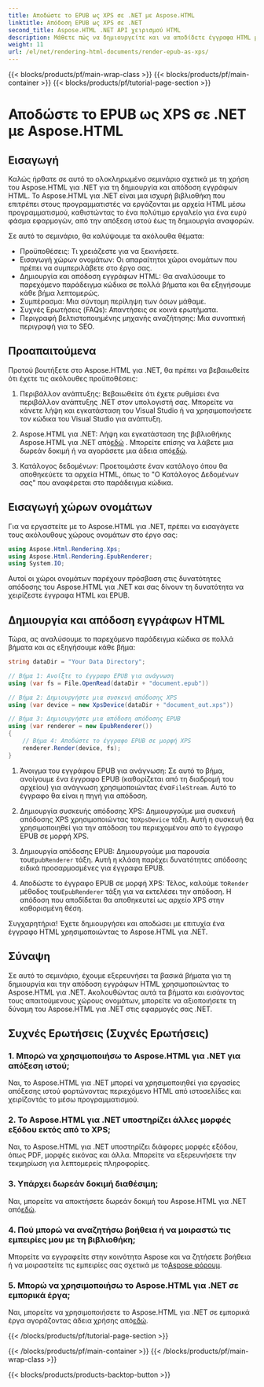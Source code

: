 ```yaml
---
title: Αποδώστε το EPUB ως XPS σε .NET με Aspose.HTML
linktitle: Απόδοση EPUB ως XPS σε .NET
second_title: Aspose.HTML .NET API χειρισμού HTML
description: Μάθετε πώς να δημιουργείτε και να αποδίδετε έγγραφα HTML με το Aspose.HTML για .NET σε αυτό το ολοκληρωμένο σεμινάριο. Βουτήξτε στον κόσμο της χειραγώγησης HTML, της απόξεσης ιστού και πολλά άλλα.
weight: 11
url: /el/net/rendering-html-documents/render-epub-as-xps/
---
```


{{< blocks/products/pf/main-wrap-class >}}
{{< blocks/products/pf/main-container >}}
{{< blocks/products/pf/tutorial-page-section >}}

# Αποδώστε το EPUB ως XPS σε .NET με Aspose.HTML


## Εισαγωγή

Καλώς ήρθατε σε αυτό το ολοκληρωμένο σεμινάριο σχετικά με τη χρήση του Aspose.HTML για .NET για τη δημιουργία και απόδοση εγγράφων HTML. Το Aspose.HTML για .NET είναι μια ισχυρή βιβλιοθήκη που επιτρέπει στους προγραμματιστές να εργάζονται με αρχεία HTML μέσω προγραμματισμού, καθιστώντας το ένα πολύτιμο εργαλείο για ένα ευρύ φάσμα εφαρμογών, από την απόξεση ιστού έως τη δημιουργία αναφορών.

Σε αυτό το σεμινάριο, θα καλύψουμε τα ακόλουθα θέματα:
- Προϋποθέσεις: Τι χρειάζεστε για να ξεκινήσετε.
- Εισαγωγή χώρων ονομάτων: Οι απαραίτητοι χώροι ονομάτων που πρέπει να συμπεριλάβετε στο έργο σας.
- Δημιουργία και απόδοση εγγράφων HTML: Θα αναλύσουμε το παρεχόμενο παράδειγμα κώδικα σε πολλά βήματα και θα εξηγήσουμε κάθε βήμα λεπτομερώς.
- Συμπέρασμα: Μια σύντομη περίληψη των όσων μάθαμε.
- Συχνές Ερωτήσεις (FAQs): Απαντήσεις σε κοινά ερωτήματα.
- Περιγραφή βελτιστοποιημένης μηχανής αναζήτησης: Μια συνοπτική περιγραφή για το SEO.

## Προαπαιτούμενα

Προτού βουτήξετε στο Aspose.HTML για .NET, θα πρέπει να βεβαιωθείτε ότι έχετε τις ακόλουθες προϋποθέσεις:

1. Περιβάλλον ανάπτυξης: Βεβαιωθείτε ότι έχετε ρυθμίσει ένα περιβάλλον ανάπτυξης .NET στον υπολογιστή σας. Μπορείτε να κάνετε λήψη και εγκατάσταση του Visual Studio ή να χρησιμοποιήσετε τον κώδικα του Visual Studio για ανάπτυξη.

2.  Aspose.HTML για .NET: Λήψη και εγκατάσταση της βιβλιοθήκης Aspose.HTML για .NET από[εδώ](https://releases.aspose.com/html/net/) . Μπορείτε επίσης να λάβετε μια δωρεάν δοκιμή ή να αγοράσετε μια άδεια από[εδώ](https://purchase.aspose.com/buy).

3. Κατάλογος δεδομένων: Προετοιμάστε έναν κατάλογο όπου θα αποθηκεύετε τα αρχεία HTML, όπως το "Ο Κατάλογος Δεδομένων σας" που αναφέρεται στο παράδειγμα κώδικα.

## Εισαγωγή χώρων ονομάτων

Για να εργαστείτε με το Aspose.HTML για .NET, πρέπει να εισαγάγετε τους ακόλουθους χώρους ονομάτων στο έργο σας:

```csharp
using Aspose.Html.Rendering.Xps;
using Aspose.Html.Rendering.EpubRenderer;
using System.IO;
```

Αυτοί οι χώροι ονομάτων παρέχουν πρόσβαση στις δυνατότητες απόδοσης του Aspose.HTML για .NET και σας δίνουν τη δυνατότητα να χειρίζεστε έγγραφα HTML και EPUB.

## Δημιουργία και απόδοση εγγράφων HTML

Τώρα, ας αναλύσουμε το παρεχόμενο παράδειγμα κώδικα σε πολλά βήματα και ας εξηγήσουμε κάθε βήμα:

```csharp
string dataDir = "Your Data Directory";

// Βήμα 1: Ανοίξτε το έγγραφο EPUB για ανάγνωση
using (var fs = File.OpenRead(dataDir + "document.epub"))

// Βήμα 2: Δημιουργήστε μια συσκευή απόδοσης XPS
using (var device = new XpsDevice(dataDir + "document_out.xps"))

// Βήμα 3: Δημιουργήστε μια απόδοση απόδοσης EPUB
using (var renderer = new EpubRenderer())
{
    // Βήμα 4: Αποδώστε το έγγραφο EPUB σε μορφή XPS
    renderer.Render(device, fs);
}
```

1.  Άνοιγμα του εγγράφου EPUB για ανάγνωση: Σε αυτό το βήμα, ανοίγουμε ένα έγγραφο EPUB (καθορίζεται από τη διαδρομή του αρχείου) για ανάγνωση χρησιμοποιώντας ένα`FileStream`. Αυτό το έγγραφο θα είναι η πηγή για απόδοση.

2.  Δημιουργία συσκευής απόδοσης XPS: Δημιουργούμε μια συσκευή απόδοσης XPS χρησιμοποιώντας το`XpsDevice` τάξη. Αυτή η συσκευή θα χρησιμοποιηθεί για την απόδοση του περιεχομένου από το έγγραφο EPUB σε μορφή XPS.

3.  Δημιουργία απόδοσης EPUB: Δημιουργούμε μια παρουσία του`EpubRenderer` τάξη. Αυτή η κλάση παρέχει δυνατότητες απόδοσης ειδικά προσαρμοσμένες για έγγραφα EPUB.

4.  Αποδώστε το έγγραφο EPUB σε μορφή XPS: Τέλος, καλούμε το`Render` μέθοδος του`EpubRenderer` τάξη για να εκτελέσει την απόδοση. Η απόδοση που αποδίδεται θα αποθηκευτεί ως αρχείο XPS στην καθορισμένη θέση.

Συγχαρητήρια! Έχετε δημιουργήσει και αποδώσει με επιτυχία ένα έγγραφο HTML χρησιμοποιώντας το Aspose.HTML για .NET.

## Σύναψη

Σε αυτό το σεμινάριο, έχουμε εξερευνήσει τα βασικά βήματα για τη δημιουργία και την απόδοση εγγράφων HTML χρησιμοποιώντας το Aspose.HTML για .NET. Ακολουθώντας αυτά τα βήματα και εισάγοντας τους απαιτούμενους χώρους ονομάτων, μπορείτε να αξιοποιήσετε τη δύναμη του Aspose.HTML για .NET στις εφαρμογές σας .NET.

## Συχνές Ερωτήσεις (Συχνές Ερωτήσεις)

### 1. Μπορώ να χρησιμοποιήσω το Aspose.HTML για .NET για απόξεση ιστού;

Ναι, το Aspose.HTML για .NET μπορεί να χρησιμοποιηθεί για εργασίες απόξεσης ιστού φορτώνοντας περιεχόμενο HTML από ιστοσελίδες και χειρίζοντάς το μέσω προγραμματισμού.

### 2. Το Aspose.HTML για .NET υποστηρίζει άλλες μορφές εξόδου εκτός από το XPS;

Ναι, το Aspose.HTML για .NET υποστηρίζει διάφορες μορφές εξόδου, όπως PDF, μορφές εικόνας και άλλα. Μπορείτε να εξερευνήσετε την τεκμηρίωση για λεπτομερείς πληροφορίες.

### 3. Υπάρχει δωρεάν δοκιμή διαθέσιμη;

 Ναι, μπορείτε να αποκτήσετε δωρεάν δοκιμή του Aspose.HTML για .NET από[εδώ](https://releases.aspose.com/).

### 4. Πού μπορώ να αναζητήσω βοήθεια ή να μοιραστώ τις εμπειρίες μου με τη βιβλιοθήκη;

Μπορείτε να εγγραφείτε στην κοινότητα Aspose και να ζητήσετε βοήθεια ή να μοιραστείτε τις εμπειρίες σας σχετικά με το[Aspose φόρουμ](https://forum.aspose.com/).

### 5. Μπορώ να χρησιμοποιήσω το Aspose.HTML για .NET σε εμπορικά έργα;

 Ναι, μπορείτε να χρησιμοποιήσετε το Aspose.HTML για .NET σε εμπορικά έργα αγοράζοντας άδεια χρήσης από[εδώ](https://purchase.aspose.com/buy).


{{< /blocks/products/pf/tutorial-page-section >}}

{{< /blocks/products/pf/main-container >}}
{{< /blocks/products/pf/main-wrap-class >}}

{{< blocks/products/products-backtop-button >}}
